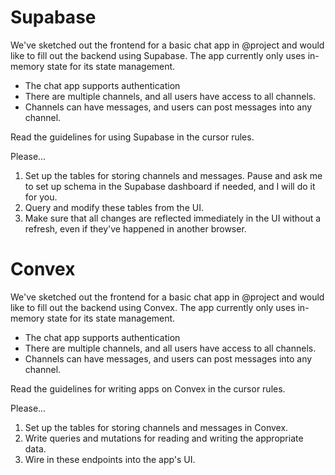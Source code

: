 # Supabase

We've sketched out the frontend for a basic chat app in @project and would like to fill out the backend using Supabase.
The app currently only uses in-memory state for its state management.

- The chat app supports authentication
- There are multiple channels, and all users have access to all channels.
- Channels can have messages, and users can post messages into any channel.

Read the guidelines for using Supabase in the cursor rules.

Please...

1. Set up the tables for storing channels and messages. Pause and ask me to set up schema in the Supabase dashboard if needed, and I will do it for you.
2. Query and modify these tables from the UI.
3. Make sure that all changes are reflected immediately in the UI without a refresh, even if they've happened in another browser.

# Convex

We've sketched out the frontend for a basic chat app in @project and would like to fill out the backend using Convex.
The app currently only uses in-memory state for its state management.

- The chat app supports authentication
- There are multiple channels, and all users have access to all channels.
- Channels can have messages, and users can post messages into any channel.

Read the guidelines for writing apps on Convex in the cursor rules.

Please...

1. Set up the tables for storing channels and messages in Convex.
2. Write queries and mutations for reading and writing the appropriate data.
3. Wire in these endpoints into the app's UI.
